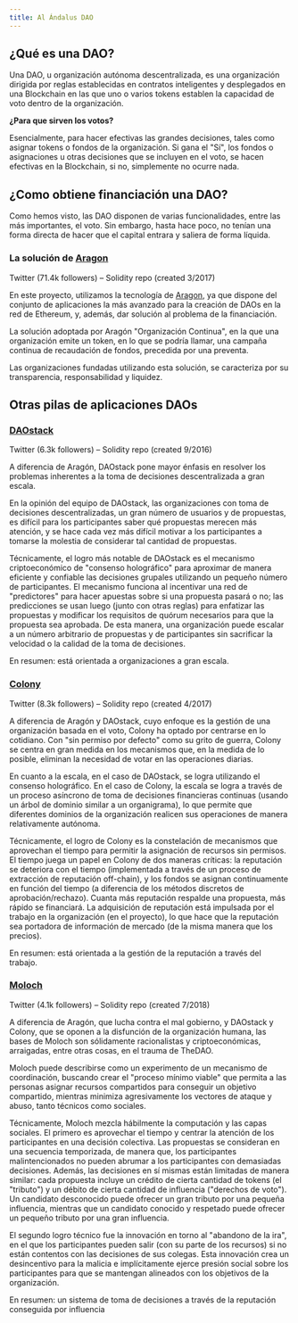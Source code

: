 ```yaml
---
title: Al Ándalus DAO
---
```


## ¿Qué es una DAO?

Una DAO, u organización autónoma descentralizada, es una organización dirigida por reglas establecidas en contratos inteligentes y desplegados en una Blockchain en las que uno o varios tokens establen la capacidad de voto dentro de la organización.

**¿Para que sirven los votos?**

Esencialmente, para hacer efectivas las grandes decisiones, tales como asignar tokens o fondos de la organización. Si gana el "Sí", los fondos o asignaciones u otras decisiones que se incluyen en el voto, se hacen efectivas en la Blockchain, si no, simplemente no ocurre nada.

## ¿Como obtiene financiación una DAO?

Como hemos visto, las DAO disponen de varias funcionalidades, entre las más importantes, el voto. Sin embargo, hasta hace poco, no tenían una forma directa de hacer que el capital entrara y saliera de forma líquida.

### La solución de [Aragon](https://aragon.org/)

Twitter (71.4k followers) – Solidity repo (created 3/2017)

En este proyecto, utilizamos la tecnología de [Aragon](https://aragon.org/), ya que dispone del conjunto de aplicaciones la más avanzado para la creación de DAOs en la red de Ethereum, y, además, dar solución al problema de la financiación.

La solución adoptada por Aragón "Organización Continua", en la que una organización emite un token, en lo que se podría llamar, una campaña continua de recaudación de fondos, precedida por una preventa.

Las organizaciones fundadas utilizando esta solución, se caracteriza por su transparencia, responsabilidad y liquidez.

## Otras pilas de aplicaciones DAOs

### [DAOstack](https://daostack.io/)

Twitter (6.3k followers) – Solidity repo (created 9/2016)

A diferencia de Aragón, DAOstack pone mayor énfasis en resolver los problemas inherentes a la toma de decisiones descentralizada a gran escala.

En la opinión del equipo de DAOstack, las organizaciones con toma de decisiones descentralizadas, un gran número de usuarios y de propuestas, es difícil para los participantes saber qué propuestas merecen más atención, y se hace cada vez más difícil motivar a los participantes a tomarse la molestia de considerar tal cantidad de propuestas.

Técnicamente, el logro más notable de DAOstack es el mecanismo criptoeconómico de "consenso holográfico" para aproximar de manera eficiente y confiable las decisiones grupales utilizando un pequeño número de participantes. El mecanismo funciona al incentivar una red de "predictores" para hacer apuestas sobre si una propuesta pasará o no; las predicciones se usan luego (junto con otras reglas) para enfatizar las propuestas y modificar los requisitos de quórum necesarios para que la propuesta sea aprobada. De esta manera, una organización puede escalar a un número arbitrario de propuestas y de participantes sin sacrificar la velocidad o la calidad de la toma de decisiones.

En resumen: está orientada a organizaciones a gran escala.

### [Colony](https://colony.io/)

Twitter (8.3k followers) – Solidity repo (created 4/2017)

A diferencia de Aragón y DAOstack, cuyo enfoque es la gestión de una organización basada en el voto, Colony ha optado por centrarse en lo cotidiano. Con "sin permiso por defecto" como su grito de guerra, Colony se centra en gran medida en los mecanismos que, en la medida de lo posible, eliminan la necesidad de votar en las operaciones diarias.

En cuanto a la escala, en el caso de DAOstack, se logra utilizando el consenso holográfico. En el caso de Colony, la escala se logra a través de un proceso asíncrono de toma de decisiones financieras continuas (usando un árbol de dominio similar a un organigrama), lo que permite que diferentes dominios de la organización realicen sus operaciones de manera relativamente autónoma.

Técnicamente, el logro de Colony es la constelación de mecanismos que aprovechan el tiempo para permitir la asignación de recursos sin permisos. El tiempo juega un papel en Colony de dos maneras críticas: la reputación se deteriora con el tiempo (implementada a través de un proceso de extracción de reputación off-chain), y los fondos se asignan continuamente en función del tiempo (a diferencia de los métodos discretos de aprobación/rechazo). Cuanta más reputación respalde una propuesta, más rápido se financiará. La adquisición de reputación está impulsada por el trabajo en la organización (en el proyecto), lo que hace que la reputación sea portadora de información de mercado (de la misma manera que los precios).

En resumen: está orientada a la gestión de la reputación a través del trabajo.

### [Moloch](https://molochdao.com/)

Twitter (4.1k followers) – Solidity repo (created 7/2018)


A diferencia de Aragón, que lucha contra el mal gobierno, y DAOstack y Colony, que se oponen a la disfunción de la organización humana, las bases de Moloch son sólidamente racionalistas y criptoeconómicas, arraigadas, entre otras cosas, en el trauma de TheDAO.

Moloch puede describirse como un experimento de un mecanismo de coordinación, buscando crear el "proceso mínimo viable" que permita a las personas asignar recursos compartidos para conseguir un objetivo compartido, mientras minimiza agresivamente los vectores de ataque y abuso, tanto técnicos como sociales.

Técnicamente, Moloch mezcla hábilmente la computación y las capas sociales. El primero es aprovechar el tiempo y centrar la atención de los participantes en una decisión colectiva. Las propuestas se consideran en una secuencia temporizada, de manera que, los participantes malintencionados no pueden abrumar a los participantes con demasiadas decisiones. Además, las decisiones en sí mismas están limitadas de manera similar: cada propuesta incluye un crédito de cierta cantidad de tokens (el "tributo") y un débito de cierta cantidad de influencia ("derechos de voto"). Un candidato desconocido puede ofrecer un gran tributo por una pequeña influencia, mientras que un candidato conocido y respetado puede ofrecer un pequeño tributo por una gran influencia.

El segundo logro técnico fue la innovación en torno al "abandono de la ira", en el que los participantes pueden salir (con su parte de los recursos) si no están contentos con las decisiones de sus colegas. Esta innovación crea un desincentivo para la malicia e implícitamente ejerce presión social sobre los participantes para que se mantengan alineados con los objetivos de la organización.

En resumen: un sistema de toma de decisiones a través de la reputación conseguida por influencia
